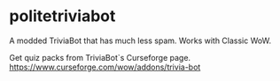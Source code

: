 # politetriviabot
A modded TriviaBot that has much less spam. Works with Classic WoW.

Get quiz packs from TriviaBot`s Curseforge page.
https://www.curseforge.com/wow/addons/trivia-bot
